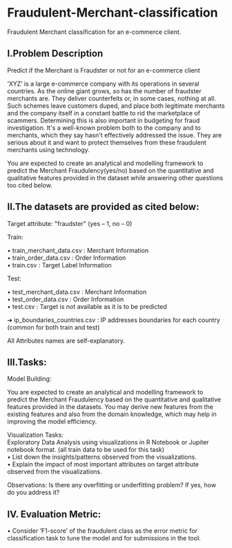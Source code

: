 # Fraudulent-Merchant-classification
Fraudulent Merchant classification for an e-commerce client.
## I.Problem Description 
 
Predict if the Merchant is Fraudster or not for an e-commerce client 
 
‘XYZ’ is a large e-commerce company with its operations in several countries. As the online giant grows, so has the number of fraudster merchants are. They deliver counterfeits or, in some cases, nothing at all. Such schemes leave customers duped, and place both legitimate merchants and the company itself in a constant battle to rid the marketplace of scammers. Determining this is also important in budgeting for fraud investigation. It's a well-known problem both to the company and to merchants, which they say hasn't effectively addressed the issue. They are serious about it and want to protect themselves from these fraudulent merchants using technology. 
 
You are expected to create an analytical and modelling framework to predict the Merchant Fraudulency(yes/no) based on the quantitative and qualitative features provided in the dataset while answering other questions too cited below. 
## II.The datasets are provided as cited below: 
 
Target attribute: "fraudster" (yes – 1, no – 0) 
 
Train: 
 
  • train_merchant_data.csv  :  Merchant Information  
  • train_order_data.csv    :     Order Information  
  • train.csv       :  Target Label Information 
 
Test: 
 
  • test_merchant_data.csv   :  Merchant Information  
  • test_order_data.csv    :    Order Information  
  • test.csv        :  Target is not available as it is to be predicted 
 
➔ ip_boundaries_countries.csv  :  IP addresses boundaries for each country  (common for both train and test) 
 
 
All Attributes names are self-explanatory. 
 
## III.Tasks:  
 
Model Building: 
 
You are expected to create an analytical and modelling framework to predict the Merchant Fraudulency based on the quantitative and qualitative features provided in the datasets.  You may derive new features from the existing features and also from the domain knowledge, which may help in improving the model efficiency.

Visualization Tasks:  
Exploratory Data Analysis using visualizations in R Notebook or Jupiter notebook format. (all train data to be used for this task)   
  • List down the insights/patterns observed from the visualizations.  
  • Explain the impact of most important attributes on target attribute observed from the visualizations.
  
Observations: 
Is there any overfitting or underfitting problem? If yes, how do you address it? 
 
## IV. Evaluation Metric:    
• Consider ‘F1-score’ of the fraudulent class as the error metric for classification task to tune the model and for submissions in the tool. 
 
